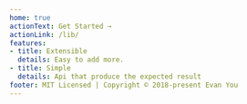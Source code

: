 ```yaml
---
home: true
actionText: Get Started →
actionLink: /lib/
features:
- title: Extensible
  details: Easy to add more.
- title: Simple
  details: Api that produce the expected result
footer: MIT Licensed | Copyright © 2018-present Evan You
---
```

